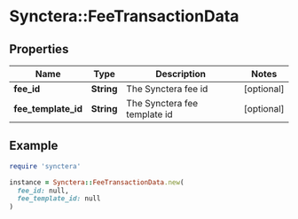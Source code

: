 # Synctera::FeeTransactionData

## Properties

| Name | Type | Description | Notes |
| ---- | ---- | ----------- | ----- |
| **fee_id** | **String** | The Synctera fee id | [optional] |
| **fee_template_id** | **String** | The Synctera fee template id | [optional] |

## Example

```ruby
require 'synctera'

instance = Synctera::FeeTransactionData.new(
  fee_id: null,
  fee_template_id: null
)
```

